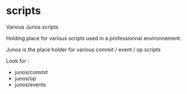 # scripts
Various Junos scripts

Holding place for various scripts used in a professionnal environnement.

Junos is the place holder for various commit / event / op scripts

Look for :
-  junos/commit 
- junos/op
-  junos/events
